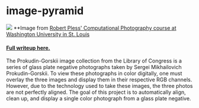 # image-pyramid

![](http://imgur.com/ErVn56M)
**Image from [Robert Pless' Computational Photography course at Washington University in St. Louis](http://www.cs.wustl.edu/~pless/classes/555/proj1/)

#### [Full writeup  here.](http://jmecom.github.io/projects/computational-photography/image-alignment/)

The Prokudin-Gorskii image collection from the Library of Congress is a series of glass plate negative photographs taken by Sergei Mikhailovich Prokudin-Gorskii. To view these photographs in color digitally, one must overlay the three images and display them in their respective RGB channels. However, due to the technology used to take these images, the three photos are not perfectly aligned. The goal of this project is to automatically align, clean up, and display a single color photograph from a glass plate negative.
